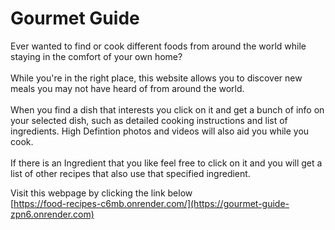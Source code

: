 # Gourmet Guide

Ever wanted to find or cook different foods from around the world while staying in the comfort of your own home? <br />
<br />
While you're in the right place, this website allows you to discover new meals you may not have heard of from around the world. <br />
<br />
When you find a dish that interests you click on it and get a bunch of info on your selected dish, such as detailed cooking instructions and list of ingredients. High Defintion photos and videos will also aid you while you cook. <br/>
<br/>
If there is an Ingredient that you like feel free to click on it and you will get a list of other recipes that also use that specified ingredient.

Visit this webpage by clicking the link below <br />
[https://food-recipes-c6mb.onrender.com/](https://gourmet-guide-zpn6.onrender.com)
